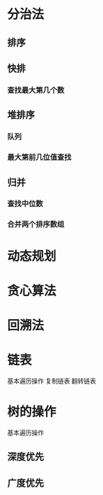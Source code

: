 # 分治法

## 排序

## 快排
### 查找最大第几个数

## 堆排序
### 队列
### 最大第前几位值查找

## 归并
### 查找中位数
### 合并两个排序数组

# 动态规划

# 贪心算法

# 回溯法

# 链表
基本遍历操作
复制链表
翻转链表

# 树的操作
基本遍历操作

## 深度优先

## 广度优先

